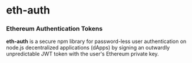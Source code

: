 # eth-auth
### Ethereum Authentication Tokens

**eth-auth** is a secure npm library for password-less user authentication on node.js decentralized applications (dApps) by signing an outwardly unpredictable JWT token with the user's Ethereum private key.
